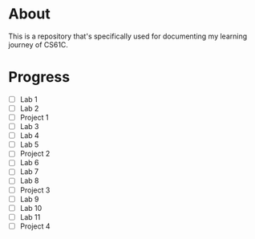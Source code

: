 # About
This is a repository that's specifically 
used for documenting my learning journey of CS61C.

# Progress
- [ ] Lab 1
- [ ] Lab 2
- [ ] Project 1
- [ ] Lab 3
- [ ] Lab 4
- [ ] Lab 5
- [ ] Project 2
- [ ] Lab 6
- [ ] Lab 7
- [ ] Lab 8
- [ ] Project 3
- [ ] Lab 9
- [ ] Lab 10
- [ ] Lab 11
- [ ] Project 4
